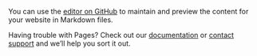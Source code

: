 <p>You can use the <a href="https://github.com/forzana/experiments/edit/gh-pages/index.md">editor on GitHub</a> to maintain and preview the content for your website in Markdown files.</p>
<p>Having trouble with Pages? Check out our <a href="https://docs.github.com/categories/github-pages-basics/">documentation</a> or <a href="https://support.github.com/contact">contact support</a> and we’ll help you sort it out.</p>
